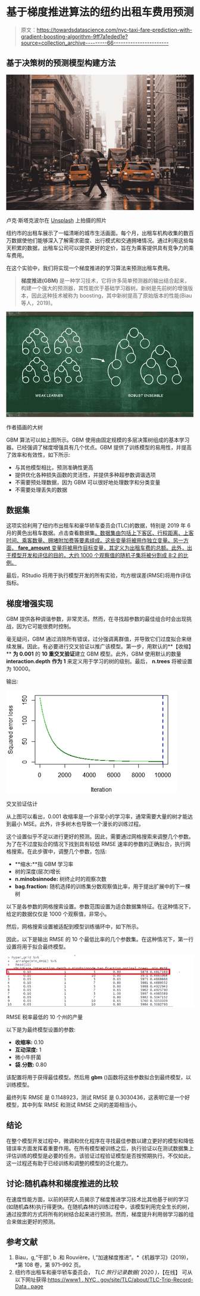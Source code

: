 # 基于梯度推进算法的纽约出租车费用预测

> 原文：<https://towardsdatascience.com/nyc-taxi-fare-prediction-with-gradient-boosting-algorithm-9ff7a1eded1e?source=collection_archive---------66----------------------->

## 基于决策树的预测模型构建方法

![](img/839540bea3df84c6bb3dc4abf67ff44b.png)

卢克·斯塔克波尔在 [Unsplash](https://unsplash.com/s/photos/taxi?utm_source=unsplash&utm_medium=referral&utm_content=creditCopyText) 上拍摄的照片

纽约市的出租车展示了一幅清晰的城市生活画面。每个月，出租车机构收集的数百万数据使他们能够深入了解需求密度、出行模式和交通拥堵情况。通过利用这些每天积累的数据，出租车公司可以提供更好的定价，旨在为乘客提供具有竞争力的乘车费用。

在这个实验中，我们将实现一个梯度推进的学习算法来预测出租车费用。

> **梯度推进(GBM)** 是一种学习技术，它将许多简单预测器的输出结合起来，构建一个强大的预测器，其性能优于基础学习器树。新树是先前树的增强版本，因此这种技术被称为 boosting，其中新树提高了原始版本的性能(Biau 等人，2019)。

![](img/9a5c903badde12dbc102084eb9fe2438.png)

作者插画的大树

GBM 算法可以如上图所示。GBM 使用由固定规模的多层决策树组成的基本学习器。已经强调了梯度增强具有几个优点。GBM 提供了训练模型的易用性，并提高了效率和有效性，如下所示:

*   与其他模型相比，预测准确性更高
*   提供优化各种损失函数的灵活性，并提供多种超参数调谐选项
*   不需要预处理数据，因为 GBM 可以很好地处理数字和分类变量
*   不需要处理丢失的数据

## **数据集**

这项实验利用了纽约市出租车和豪华轿车委员会(TLC)的数据，特别是 2019 年 6 月的黄色出租车数据。点击查看数据集[。数据集由包括上下客区、行程距离、上客时间、乘客数量、拥堵附加费等要素组成。这些变量将被用作独立变量。另一方面， **fare_amount** 变量将被用作目标变量，其定义为出租车费的总额。此外，出于模型开发和评估的目的，大约 1000 个观察值的随机子集将被分割成 8:2 的比例。](https://www1.nyc.gov/site/tlc/about/tlc-trip-record-data.page)

最后，RStudio 将用于执行模型开发的所有实验，均方根误差(RMSE)将用作评估指标。

## **梯度增强实现**

GBM 提供各种调谐参数，非常灵活。然而，在寻找超参数的最佳组合时会出现挑战，因为它可能很费时控制。

毫无疑问，GBM 通过消除所有错误，过分强调离群值，并导致它们过度拟合来继续发展。因此，有必要进行交叉验证以推广该模型。第一步，用默认的**【收缩】** **为 0.001** 的 **10 重交叉验证**建立 GBM 模型。此外，GBM 使用默认的数量 **interaction.depth** **作为 1** 来定义用于学习的树的级别。最后， **n.trees** 将被设置为 10000。

输出:

![](img/cf1ff7a62683d13deb22edec4047e501.png)

交叉验证估计

从上图可以看出，0.001 收缩率是一个非常小的学习率，通常需要大量的树才能达到最小 MSE。此外，许多树木也导致一个漫长的训练过程。

这个设置似乎不足以进行更好的预测。因此，需要通过网格搜索来调整几个参数。为了在不过度拟合的情况下找到具有较低 RMSE 速率的参数的正确拟合，执行网格搜索。在此步骤中，调整几个参数，包括:

*   **缩水:**指 GBM 学习率
*   树的深度(层次)增长
*   **n.minobsinnode:** 树终止时的观察次数
*   **bag.fraction:** 随机选择的训练集分数观察值比率，用于提出扩展中的下一棵树

以下是各参数的网格搜索设置。参数范围设置为适合数据集特征。在这种情况下，给定的数据仅仅是 1000 个观察值，非常小。

然后，网格搜索设置被适配到模型训练循环中，如下所示。

因此，以下是输出 RMSE 的 10 个最低比率的几个参数集。在这种情况下，第一行设置将用于拟合最终模型。

![](img/c69caf85d5670add536e409bc7e6153a.png)

RMSE 税率最低的 10 个州的产量

以下是为最终模型设置的参数:

*   **收缩率:** 0.10
*   **互动深度:** 1
*   微小牛肝菌
*   **袋.分数:** 0.80

该配置将用于获得最佳模型。然后用 **gbm** ()函数将这些参数拟合到最终模型，以训练模型。

最终列车 RMSE 是 0.1148923，测试 RMSE 是 0.3030436，这表明它是一个好模型，其中列车 RMSE 和测试 RMSE 之间的差距相当小。

## **结论**

在整个模型开发过程中，微调和优化程序在寻找最佳参数以建立更好的模型和降低错误率方面发挥着重要作用。在所有模型被训练之后，执行验证以在测试数据集上评估训练的模型是必要的任务。该验证过程验证模型是否按预期执行。不仅如此，这一过程还有助于已经训练和调整的模型的泛化能力。

## **讨论:随机森林和梯度推进的比较**

在速度性能方面，以前的研究人员揭示了梯度推进学习技术比其他基于树的学习(如随机森林)执行得更快。在随机森林的训练过程中，该模型利用完全生长的树，通过投票的方式将所有的树结合起来进行预测。然而，梯度提升利用弱学习器的组合来做出更好的预测。

## **参考文献**

1.  Biau，g,“干部”, b .和 Rouvière，l,“加速梯度推进”。*《机器学习》(2019)，*第 108 卷，第 971–992 页。
2.  纽约市出租车和豪华轿车委员会， *TLC 旅行记录数据(* 2020 *)，*【在线】
    可从以下网址获得:[https://www1 . NYC . gov/site/TLC/about/TLC-Trip-Record-Data . page](https://www1.nyc.gov/site/tlc/about/tlc-trip-record-data.page)